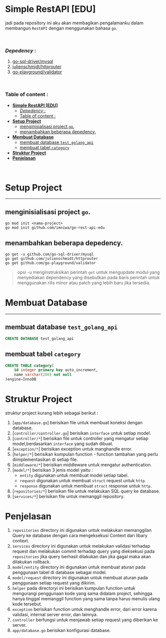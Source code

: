 # **Simple RestAPI [EDU]**
jadi pada repository ini aku akan membagikan pengalamanku dalam membangun `RestAPI` dengan menggunakan bahasa `go`.

<br>

### *Depedency* :
1. [go-sql-driver/mysql](https://github.com/go-sql-driver/mysql)
2. [julienschmidt/httprouter](https://github.com/julienschmidt/httprouter)
3. [go-playground/validator](https://github.com/go-playground/validator)

<br>

### Table of content :
- [**Simple RestAPI \[EDU\]**](#simple-restapi-edu)
    - [*Depedency* :](#depedency-)
    - [Table of content :](#table-of-content-)
- [**Setup Project**](#setup-project)
  - [menginisialisasi project `go`.](#menginisialisasi-project-go)
  - [menambahkan beberapa depedency.](#menambahkan-beberapa-depedency)
- [**Membuat Database**](#membuat-database)
  - [membuat database `test_golang_api`](#membuat-database-test_golang_api)
  - [membuat tabel `category`](#membuat-tabel-category)
- [**Struktur Project**](#struktur-project)
- [**Penjelasan**](#penjelasan)

<br>

# **Setup Project**
---
## menginisialisasi project `go`.

```
go mod init <nama-project>
go mod init github.com/imniwa/go-rest-api-edu
```

## menambahkan beberapa depedency.
```
go get -u github.com/go-sql-driver/mysql
go get github.com/julienschmidt/httprouter
go get github.com/go-playground/validator
```
> opsi -u menginstruksikan perintah `get` untuk mengupdate modul yang menyediakan dependency yang disebutkan pada baris perintah untuk menggunakan rilis minor atau patch yang lebih baru jika tersedia.


# **Membuat Database**
---
## membuat database `test_golang_api`
```sql
CREATE DATABASE test_golang_api 
```

## membuat tabel `category`
```sql
CREATE TABLE category(
    id integer primary key auto_increment,
    name varchar(200) not null
)engine=InnoDB
```

# **Struktur Project**
struktur project kurang lebih sebagai berikut :
1. [`app/database.go`]  berisikan file untuk membuat koneksi dengan database.
2. [`controller/controller.go`] berisikan `interface` untuk setiap model.
3. [`controller/*`] berisikan file untuk controller yang mengatur setiap model,berdasarkan `interface` yang sudah dibuat.
4. [`exception/*`] berisikan exception untuk manghandle error.
5. [`helper/*`] berisikan kumpulan function - function tambahan yang perlu diimplementasikan di setiap file.
6. [`middleware/*`] berisikan middleware untuk mengatur authentication.
7. [`model/*`] berisikan 3 jenis model yaitu :
   - `entity`  digunakan untuk membuat model setiap tabel.
   - `request` digunakan untuk membuat `struct` request untuk `http`.
   - `response` digunakan untuk membuat `struct` response untuk `http`.
8. [`repositories/*`] berisikan file untuk melakukan SQL query ke database.
9. [`services/*`] berisikan file untuk memanggil repository.

# **Penjelasan**
1. `repositories` directory ini digunakan untuk melakukan memanggilan Query ke database dengan cara mengeksekusi Context dari libary context.
2. `services` directory ini digunakan untuk melakukan validasi terhadap request dan melakukan commit terhadap query yang dieksekusi pada `repositories` jika query berhasil dilakukan dan jika gagal maka akan dilakukan rollback.
3.  `model/entity` directory ini digunakan untuk membuat aturan pada penggunaan tabel di database sebagai model.
4. `model/request` directory ini digunakan untuk membuat aturan pada penggunaan setiap request yang dikirim.
5. `helper` pada directoryi ini berisikan kumpulan function untuk mengurangi penggunaan kode yang sama didalam project, sehingga hanya tinggal memanggil function yang sama tanpa harus menulis ulang kode tersebut.
6. `exception` berisikan function untuk menghandle error, dari error karena validasi, internal server error, dan lainnya.
7. `controller` berfungsi untuk menjawab setiap request yang diberikan ke server.
8. `app/database.go` berisikan konfigurasi database.
